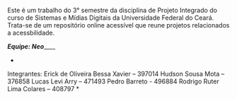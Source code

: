 Este é um trabalho do 3° semestre da disciplina de Projeto Integrado do curso de Sistemas e Mídias Digitais da Universidade Federal do Ceará.
Trata-se de um repositório online acessível que reune projetos relacionados a acessbilidade.

___________Equipe: Neo_______________

*
Integrantes: Erick de Oliveira Bessa Xavier – 397014
Hudson Sousa Mota – 376858
Lucas Levi Arry – 471493
Pedro Barreto - 496884
Rodrigo Ruter Lima Colares – 408797
*